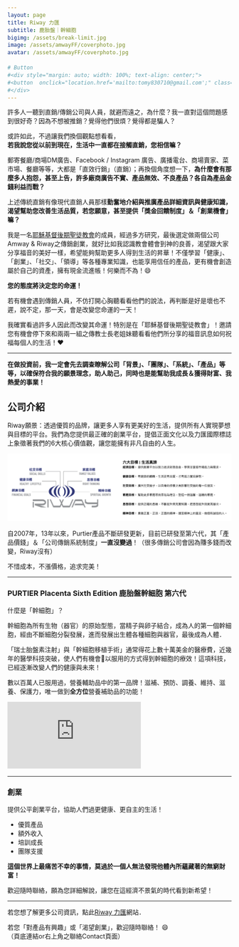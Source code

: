 ```yaml
---
layout: page
title: Riway 力匯
subtitle: 鹿胎盤｜幹細胞
bigimg: /assets/break-limit.jpg
image: /assets/amwayFF/coverphoto.jpg
avatar: /assets/amwayFF/coverphoto.jpg

# Button
#<div style="margin: auto; width: 100%; text-align: center;">
#<button  onclick="location.href='mailto:tomy830710@gmail.com';" class="button">Email</button>
#</div>
---
```


許多人一聽到直銷/傳銷公司與人員，就避而遠之，為什麼？我一直對這個問題感到很好奇？因為不想被推銷？覺得他們很煩？覺得都是騙人？  

或許如此，不過讓我們換個觀點想看看，  
<b>若我說您從以前到現在，生活中一直都在接觸直銷，您相信嘛？</b>

郵寄餐廳/商場DM廣告、Facebook / Instagram 廣告、廣播電台、商場賣家、菜市場、餐廳等等，大都是「直效行銷」（直銷）；再換個角度想一下，<b>為什麼會有那麼多人抱怨，甚至上告，許多廠商廣告不實、產品無效、不良產品？各自為產品金錢利益而戰？</b>  

上述傳統直銷有像現代直銷人員那樣<b>勤奮地介紹與推廣產品詳細資訊與健康知識，渴望幫助您改善生活品質，若您願意，甚至提供「獎金回饋制度」＆「創業機會」嘛？</b>  


我是一名[耶穌基督後期聖徒教會]的成員，經過多方研究，最後選定做兩個公司Amway & Riway之傳銷創業，就好比如我認識教會體會到神的良善，渴望跟大家分享福音的美好一樣，希望能夠幫助更多人得到生活的昇華！不僅學習「健康」、「創業」、「社交」、「領導」等各種專業知識，也能享用信任的產品，更有機會創造屬於自己的資產，擁有現金流進帳！何樂而不為！:smile:

<b>您的態度將決定您的命運！</b>

若有機會遇到傳銷人員，不仿打開心胸聽看看他們的說法，再判斷是好是壞也不遲，說不定，那一天，會是改變您命運的一天！

我確實看過許多人因此而改變其命運！特別是在「耶穌基督後期聖徒教會」！邀請您有機會停下來和兩兩一組之傳教士長老姐妹聽看看他們所分享的福音訊息如何祝福每個人的生活！:heart:

---

<b>在做投資前，我一定會先去調查瞭解公司「背景」、「團隊」、「系統」、「產品」等等，以確保符合我的願景理念，助人助己，同時也是能幫助我成長＆獲得財富、我熱愛的事業！</b>

## 公司介紹

Riway願景：透過優質的品牌，讓更多人享有更美好的生活，提供所有人實現夢想與目標的平台。我們為您提供最正確的創業平台，提倡正面文化以及力匯國際標誌上象徵著我們的6大核心價值觀，讓您能擁有非凡自由的人生。

![Riway vision](/assets/riway/riway.png)

自2007年，13年以來，Purtier產品不斷研發更新，目前已研發至第六代，其「產品價錢」＆「公司傳銷系統制度」<b>一直沒變過</b>！（很多傳銷公司會因為賺多錢而改變，Riway沒有）

不惜成本，不漲價格，追求完美！

---

### PURTIER Placenta Sixth Edition 鹿胎盤幹細胞 第六代

什麼是「幹細胞」？  

幹細胞為所有生物（器官）的原始型態，當精子與卵子結合，成為人的第一個幹細胞，經由不斷細胞分裂發展，進而發展出生體各種細胞與器官，最後成為人體．

「瑞士胎盤素注射」與「幹細胞移植手術」通常得花上數十萬美金的醫療費，近幾年的醫學科技突破，使人們有機會以服用的方式得到幹細胞的療效！這項科技，已經逐漸改變人們的健康與未來！

數以百萬人已服用過，營養輔助品中的第一品牌！滋補、預防、調養、維持、滋養、保護力，唯一做到<b>全方位</b>營養補助品的功能！

<div class="embed-video">
<iframe src="https://www.youtube.com/embed/4lazUdJ8jho" frameborder="0" allow="accelerometer; autoplay; encrypted-media; gyroscope; picture-in-picture" allowfullscreen></iframe>
</div>

---

### 創業
提供公平創業平台，協助人們過更健康、更自主的生活！

* 優質產品
* 額外收入
* 培訓成長
* 團隊支援

<b>這個世界上最痛苦不幸的事情，莫過於一個人無法發現他體內所蘊藏著的無窮財富！</b>

歡迎隨時聯絡，願為您詳細解說，讓您在這經濟不景氣的時代看到新希望！

---

若您想了解更多公司資訊，點此[Riway 力匯]網站．

若您「對產品有興趣」或「渴望創業」，歡迎隨時聯絡！ :smile:  
（頁底連結or右上角之聯絡Contact頁面）

[Riway 力匯]: https://web.riway.com/zh-hant/about-us/introduction/
[耶穌基督後期聖徒教會]: https://www.churchofjesuschrist.org/?lang=zho
